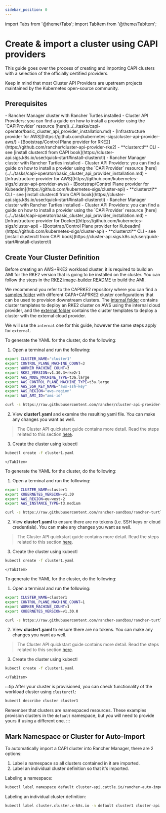 ```yaml
---
sidebar_position: 0
---
```

import Tabs from '@theme/Tabs';
import TabItem from '@theme/TabItem';


# Create & import a cluster using CAPI providers

This guide goes over the process of creating and importing CAPI clusters with a selection of the officially certified providers.

Keep in mind that most Cluster API Providers are upstream projects maintained by the Kubernetes open-source community.

## Prerequisites

<Tabs>
  <TabItem value="aws-rke2" label="AWS RKE2" default>
    - Rancher Manager cluster with Rancher Turtles installed
    - Cluster API Providers: you can find a guide on how to install a provider using the `CAPIProvider` resource [here](../../tasks/capi-operator/basic_cluster_api_provider_installation.md)
        - [Infrastructure provider for AWS](https://github.com/kubernetes-sigs/cluster-api-provider-aws/)
        - [Bootstrap/Control Plane provider for RKE2](https://github.com/rancher/cluster-api-provider-rke2)
    - **clusterctl** CLI - see [install clusterctl from CAPI book](https://cluster-api.sigs.k8s.io/user/quick-start#install-clusterctl)
    </TabItem>
  <TabItem value="aws-kubeadm" label="AWS Kubeadm" default>
    - Rancher Manager cluster with Rancher Turtles installed
    - Cluster API Providers: you can find a guide on how to install a provider using the `CAPIProvider` resource [here](../../tasks/capi-operator/basic_cluster_api_provider_installation.md)
        - [Infrastructure provider for AWS](https://github.com/kubernetes-sigs/cluster-api-provider-aws/)
        - [Bootstrap/Control Plane provider for Kubeadm](https://github.com/kubernetes-sigs/cluster-api)
    - **clusterctl** CLI - see [install clusterctl from CAPI book](https://cluster-api.sigs.k8s.io/user/quick-start#install-clusterctl)
    </TabItem>
  <TabItem value="docker-kubeadm" label="Docker Kubeadm">
    - Rancher Manager cluster with Rancher Turtles installed
    - Cluster API Providers: you can find a guide on how to install a provider using the `CAPIProvider` resource [here](../../tasks/capi-operator/basic_cluster_api_provider_installation.md)
        - [Infrastructure provider for Docker](https://github.com/kubernetes-sigs/cluster-api)
        - [Bootstrap/Control Plane provider for Kubeadm](https://github.com/kubernetes-sigs/cluster-api)
    - **clusterctl** CLI - see [install clusterctl from CAPI book](https://cluster-api.sigs.k8s.io/user/quick-start#install-clusterctl)
  </TabItem>
</Tabs>

## Create Your Cluster Definition

<Tabs>
  <TabItem value="aws-rke2" label="AWS RKE2" default>


Before creating an AWS+RKE2 workload cluster, it is required to build an AMI for the RKE2 version that is going to be installed on the cluster. You can follow the steps in the [RKE2 image-builder README](https://github.com/rancher/cluster-api-provider-rke2/tree/main/image-builder#aws) to build the AMI.

We recommend you refer to the CAPRKE2 repository where you can find a [samples folder](https://github.com/rancher/cluster-api-provider-rke2/tree/main/samples/aws) with different CAPA+CAPRKE2 cluster configurations that can be used to provision downstream clusters. The [internal folder](https://github.com/rancher/cluster-api-provider-rke2/tree/main/samples/aws/internal) contains cluster templates to deploy an RKE2 cluster on AWS using the internal cloud provider, and the [external folder](https://github.com/rancher/cluster-api-provider-rke2/tree/main/samples/aws/external) contains the cluster templates to deploy a cluster with the external cloud provider.

We will use the `internal` one for this guide, however the same steps apply for `external`.

To generate the YAML for the cluster, do the following:

1. Open a terminal and run the following:

```bash
export CLUSTER_NAME="cluster1"
export CONTROL_PLANE_MACHINE_COUNT=3
export WORKER_MACHINE_COUNT=3
export RKE2_VERSION=v1.30.3+rke2r1
export AWS_NODE_MACHINE_TYPE=t3a.large
export AWS_CONTROL_PLANE_MACHINE_TYPE=t3a.large
export AWS_SSH_KEY_NAME="aws-ssh-key"
export AWS_REGION="aws-region"
export AWS_AMI_ID="ami-id"

curl -s https://raw.githubusercontent.com/rancher/cluster-api-provider-rke2/refs/heads/main/examples/aws/cluster-template.yaml | envsubst > cluster1.yaml
```
2. View **cluster1.yaml** and examine the resulting yaml file. You can make any changes you want as well.

> The Cluster API quickstart guide contains more detail. Read the steps related to this section [here](https://cluster-api.sigs.k8s.io/user/quick-start.html#required-configuration-for-common-providers).

3. Create the cluster using kubectl

```bash
kubectl create -f cluster1.yaml
```
    </TabItem>
  <TabItem value="aws-kubeadm" label="AWS Kubeadm" default>
To generate the YAML for the cluster, do the following:

1. Open a terminal and run the following:

```bash
export CLUSTER_NAME=cluster1
export KUBERNETES_VERSION=v1.30
export AWS_REGION=eu-west-2
export AWS_INSTANCE_TYPE=t3.medium

curl -s https://raw.githubusercontent.com/rancher-sandbox/rancher-turtles-fleet-example/templates/capa.yaml | envsubst > cluster1.yaml
```
2. View **cluster1.yaml** to ensure there are no tokens (i.e. SSH keys or cloud credentials). You can make any changes you want as well.

> The Cluster API quickstart guide contains more detail. Read the steps related to this section [here](https://cluster-api.sigs.k8s.io/user/quick-start.html#required-configuration-for-common-providers).

3. Create the cluster using kubectl

```bash
kubectl create -f cluster1.yaml
```
    </TabItem>
  <TabItem value="docker-kubeadm" label="Docker Kubeadm">
To generate the YAML for the cluster, do the following:

1. Open a terminal and run the following:

```bash
export CLUSTER_NAME=cluster1
export CONTROL_PLANE_MACHINE_COUNT=1
export WORKER_MACHINE_COUNT=1
export KUBERNETES_VERSION=v1.30.0

curl -s https://raw.githubusercontent.com/rancher-sandbox/rancher-turtles-fleet-example/templates/docker-kubeadm.yaml | envsubst > cluster1.yaml
```

2. View **cluster1.yaml** to ensure there are no tokens. You can make any changes you want as well.

> The Cluster API quickstart guide contains more detail. Read the steps related to this section [here](https://cluster-api.sigs.k8s.io/user/quick-start.html#required-configuration-for-common-providers).

3. Create the cluster using kubectl

```bash
kubectl create -f cluster1.yaml
```
    </TabItem>
</Tabs>

:::tip
After your cluster is provisioned, you can check functionality of the workload cluster using `clusterctl`:
```bash
kubectl describe cluster cluster1
```

Remember that clusters are namespaced resources. These examples provision clusters in the `default` namespace, but you will need to provide yours if using a different one.
:::

## Mark Namespace or Cluster for Auto-Import

To automatically import a CAPI cluster into Rancher Manager, there are 2 options:

1. Label a namespace so all clusters contained in it are imported.
2. Label an individual cluster definition so that it's imported.

Labeling a namespace:

```bash
kubectl label namespace default cluster-api.cattle.io/rancher-auto-import=true
```

Labeling an individual cluster definition:

```bash
kubectl label cluster.cluster.x-k8s.io -n default cluster1 cluster-api.cattle.io/rancher-auto-import=true
```
